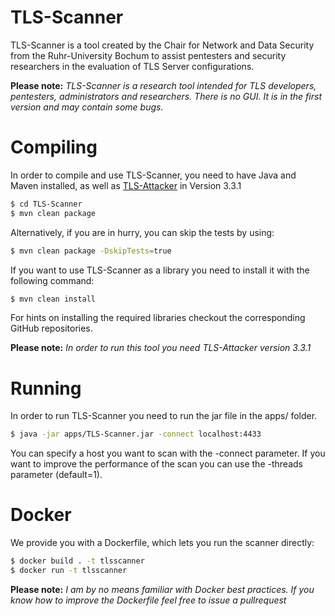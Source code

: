 # TLS-Scanner
TLS-Scanner is a tool created by the Chair for Network and Data Security from the Ruhr-University Bochum to assist pentesters and security researchers in the evaluation of TLS Server configurations. 

**Please note:**  *TLS-Scanner is a research tool intended for TLS developers, pentesters, administrators and researchers. There is no GUI. It is in the first version and may contain some bugs.*

# Compiling
In order to compile and use TLS-Scanner, you need to have Java and Maven installed, as well as [TLS-Attacker](https://github.com/RUB-NDS/TLS-Attacker) in Version 3.3.1
 
```bash
$ cd TLS-Scanner
$ mvn clean package

```
Alternatively, if you are in hurry, you can skip the tests by using:
```bash
$ mvn clean package -DskipTests=true
```

If you want to use TLS-Scanner as a library you need to install it with the following command:
```bash
$ mvn clean install
```

For hints on installing the required libraries checkout the corresponding GitHub repositories.

**Please note:**  *In order to run this tool you need TLS-Attacker version 3.3.1*

# Running
In order to run TLS-Scanner you need to run the jar file in the apps/ folder.

```bash
$ java -jar apps/TLS-Scanner.jar -connect localhost:4433
```

You can specify a host you want to scan with the -connect parameter. If you want to improve the performance of the scan you can use the -threads parameter (default=1).


# Docker
We provide you with a Dockerfile, which lets you run the scanner directly:

```bash
$ docker build . -t tlsscanner
$ docker run -t tlsscanner
```

**Please note:**  *I am by no means familiar with Docker best practices. If you know how to improve the Dockerfile feel free to issue a pullrequest*
